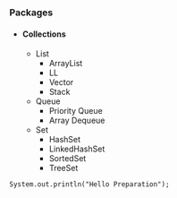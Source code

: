 


### Packages ###

* #### Collections ####
    * List
      * ArrayList
      * LL
      * Vector
      * Stack
    * Queue
      * Priority Queue
      * Array Dequeue
    * Set
      * HashSet
      * LinkedHashSet
      * SortedSet
      * TreeSet


``System.out.println("Hello Preparation");``
